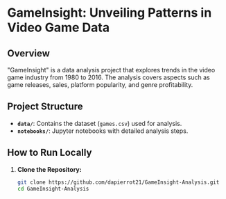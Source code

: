 # GameInsight: Unveiling Patterns in Video Game Data

## Overview

"GameInsight" is a data analysis project that explores trends in the video game industry from 1980 to 2016. The analysis covers aspects such as game releases, sales, platform popularity, and genre profitability.

## Project Structure

- **`data/`**: Contains the dataset (`games.csv`) used for analysis.
- **`notebooks/`**: Jupyter notebooks with detailed analysis steps.

## How to Run Locally

1. **Clone the Repository:**
   ```bash
   git clone https://github.com/dapierrot21/GameInsight-Analysis.git
   cd GameInsight-Analysis
   ```
